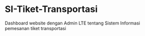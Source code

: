 # SI-Tiket-Transportasi
 Dashboard website dengan Admin LTE tentang Sistem Informasi pemesanan tiket transportasi
